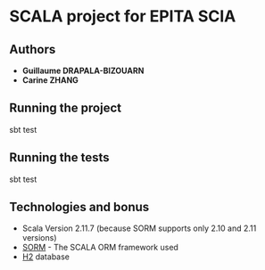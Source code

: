 # SCALA project for EPITA SCIA

## Authors

* **Guillaume DRAPALA-BIZOUARN**
* **Carine ZHANG**

## Running the project

sbt test

## Running the tests

sbt test


## Technologies and bonus

* Scala Version 2.11.7 (because SORM supports only 2.10 and 2.11 versions)
* [SORM](http://sorm-framework.org/) - The SCALA ORM framework used
* [H2]() database

